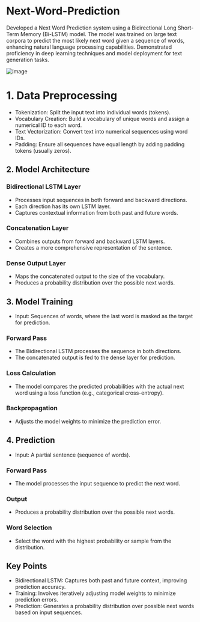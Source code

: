 # Next-Word-Prediction

Developed a Next Word Prediction system using a Bidirectional Long Short-Term Memory (Bi-LSTM) model. 
The model was trained on large text corpora to predict the most likely next word given a sequence of words,
enhancing natural language processing capabilities.
Demonstrated proficiency in deep learning techniques and model deployment for text generation tasks.






![image](https://github.com/user-attachments/assets/e150d6f3-0be8-462b-8e8e-caae157aba1a)





# 1. Data Preprocessing

- Tokenization: Split the input text into individual words (tokens).
- Vocabulary Creation: Build a vocabulary of unique words and assign a numerical ID to each word.
- Text Vectorization: Convert text into numerical sequences using word IDs.
- Padding: Ensure all sequences have equal length by adding padding tokens (usually zeros).

## 2. Model Architecture

### Bidirectional LSTM Layer

- Processes input sequences in both forward and backward directions.
- Each direction has its own LSTM layer.
- Captures contextual information from both past and future words.

### Concatenation Layer

- Combines outputs from forward and backward LSTM layers.
- Creates a more comprehensive representation of the sentence.

### Dense Output Layer

- Maps the concatenated output to the size of the vocabulary.
- Produces a probability distribution over the possible next words.

## 3. Model Training

- Input: Sequences of words, where the last word is masked as the target for prediction.
  
### Forward Pass

- The Bidirectional LSTM processes the sequence in both directions.
- The concatenated output is fed to the dense layer for prediction.

### Loss Calculation

- The model compares the predicted probabilities with the actual next word using a loss function (e.g., categorical cross-entropy).

### Backpropagation

- Adjusts the model weights to minimize the prediction error.

## 4. Prediction

- Input: A partial sentence (sequence of words).
  
### Forward Pass

- The model processes the input sequence to predict the next word.

### Output

- Produces a probability distribution over the possible next words.

### Word Selection

- Select the word with the highest probability or sample from the distribution.

## Key Points

- Bidirectional LSTM: Captures both past and future context, improving prediction accuracy.
- Training: Involves iteratively adjusting model weights to minimize prediction errors.
- Prediction: Generates a probability distribution over possible next words based on input sequences.






